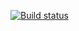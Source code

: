 [![Build status](https://ci.appveyor.com/api/projects/status/nb08v084lp247p07?svg=true)](https://ci.appveyor.com/project/TatyanaKonysheva/aqa-4-selenide)
